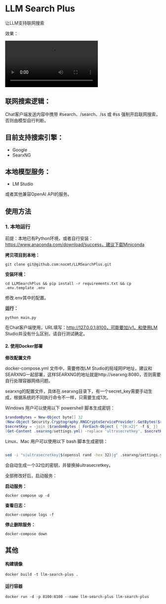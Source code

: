 # LLM Search Plus

让LLM支持联网搜索

效果：

<video src="./演示.mp4" controls></video>

## 联网搜索逻辑：

Chat客户端发送内容中携带 #search、/search、/ss 或 #ss 强制开启联网搜索，否则由模型自行判断。

## 目前支持搜索引擎：

- Google
- SearxNG

## 本地模型服务：

- LM Studio

或者其他兼容OpenAI API的服务。

## 使用方法

### 1. 本地运行

前提：本地已有Python环境，或者自行安装：https://www.anaconda.com/download/success，建议下载Miniconda

**拷贝项目到本地：**

    git clone git@github.com:nocmt/LLMSearchPlus.git

**安装环境：**

    cd LLMSearchPlus && pip install -r requirements.txt && cp .env.template .env

修改.env其中的配置。

**运行：**

    python main.py


在Chat客户端使用，URL填写：http://127.0.0.1:8100，可能要加/v1，和使用LM Studio并没有什么区别，请自行测试确定。


#### 2. 使用Docker部署

**修改配置文件**

docker-compose.yml 文件中，需要修改LM Studio的局域网IP地址，建议和SEARXNG一起部署，这样SEARXNG的地址就是http://searxng:8080，否则需要自行处理容器网络问题。

searxng的配置文件，具体在.searxng目录下，有一个secret_key需要手动生成，根据系统的不同执行命令不一样，只需要生成1次。

Windows 用户可以使用以下 powershell 脚本生成密钥：

```powershell
$randomBytes = New-Object byte[] 32
(New-Object Security.Cryptography.RNGCryptoServiceProvider).GetBytes($randomBytes)
$secretKey = -join ($randomBytes | ForEach-Object { "{0:x2}" -f $_ })
(Get-Content .searxng/settings.yml) -replace 'ultrasecretkey', $secretKey | Set-Content .searxng/settings.yml
```

Linux、Mac 用户可以使用以下 bash 脚本生成密钥：

```bash

sed -i "s|ultrasecretkey|$(openssl rand -hex 32)|g" .searxng/settings.yml

```

会自动生成一个32位的密钥，并替换掉ultrasecretkey。

全部修改好后，启动服务：

**启动服务：**

    docker compose up -d


**查看日志：**

    docker-compose logs -f

**停止删除服务：**

    docker-compose down


## 其他

#### 构建镜像

    docker build -t llm-search-plus .

#### 运行容器

    docker run -d -p 8100:8100 --name llm-search-plus llm-search-plus
